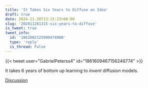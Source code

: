 ```yaml
---
title: 'It Takes Six Years to Diffuse an Idea'
draft: true
date: 2024-11-28T13:15:23+00:00
slug: '202411281315-six-years-to-diffuse'
is_tweet: true
tweet_info:
  id: '1862002325000474908'
  type: 'reply'
  is_thread: False
---
```




{{< tweet user="GabrielPeterss4" id="1861609467156246774" >}}

It takes 6 years of bottom up learning to *invent* diffusion models.

[Discussion](https://x.com/sytelus/status/1862002325000474908)
